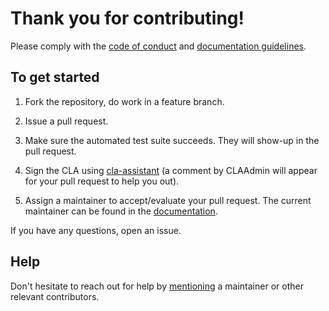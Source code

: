 # Thank you for contributing!  

Please comply with the [code of conduct](http://documentation.opensmartgridplatform.org/Opensourcecommunity/Code-of-conduct.html) and [documentation guidelines](http://documentation.opensmartgridplatform.org/Opensourcecommunity/Contributing-to-documentation.html).

## To get started

1. Fork the repository, do work in a feature branch.

2. Issue a pull request.
 
3. Make sure the automated test suite succeeds. They will show-up in the pull request.
 
4. Sign the CLA using [cla-assistant](http://cla.opensmartgridplatform.org) (a comment by CLAAdmin will appear for your pull request to help you out).

5. Assign a maintainer to accept/evaluate your pull request. The current maintainer can be found in the [documentation](http://documentation.opensmartgridplatform.org/Opensourcecommunity/Governance.html).

If you have any questions, open an issue.

## Help

Don't hesitate to reach out for help by [mentioning](https://github.com/blog/821-mention-somebody-they-re-notified) a maintainer or other relevant contributors.
